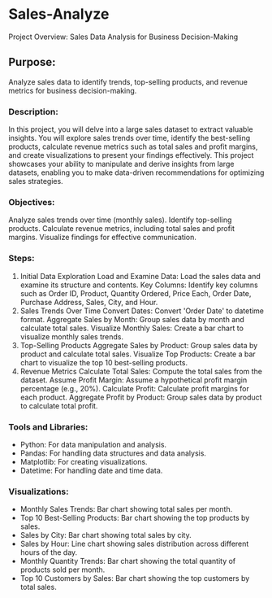 # Sales-Analyze
Project Overview: Sales Data Analysis for Business Decision-Making

## Purpose:
Analyze sales data to identify trends, top-selling products, and revenue metrics for business decision-making.

### Description:
In this project, you will delve into a large sales dataset to extract valuable insights. You will explore sales trends over time, identify the best-selling products, calculate revenue metrics such as total sales and profit margins, and create visualizations to present your findings effectively. This project showcases your ability to manipulate and derive insights from large datasets, enabling you to make data-driven recommendations for optimizing sales strategies.

### Objectives:
Analyze sales trends over time (monthly sales).
Identify top-selling products.
Calculate revenue metrics, including total sales and profit margins.
Visualize findings for effective communication.
### Steps:
1. Initial Data Exploration
Load and Examine Data: Load the sales data and examine its structure and contents.
Key Columns: Identify key columns such as Order ID, Product, Quantity Ordered, Price Each, Order Date, Purchase Address, Sales, City, and Hour.
2. Sales Trends Over Time
Convert Dates: Convert 'Order Date' to datetime format.
Aggregate Sales by Month: Group sales data by month and calculate total sales.
Visualize Monthly Sales: Create a bar chart to visualize monthly sales trends.
3. Top-Selling Products
Aggregate Sales by Product: Group sales data by product and calculate total sales.
Visualize Top Products: Create a bar chart to visualize the top 10 best-selling products.
4. Revenue Metrics
Calculate Total Sales: Compute the total sales from the dataset.
Assume Profit Margin: Assume a hypothetical profit margin percentage (e.g., 20%).
Calculate Profit: Calculate profit margins for each product.
Aggregate Profit by Product: Group sales data by product to calculate total profit.

### Tools and Libraries:
- Python: For data manipulation and analysis.
- Pandas: For handling data structures and data analysis.
- Matplotlib: For creating visualizations.
- Datetime: For handling date and time data.

### Visualizations:
- Monthly Sales Trends: Bar chart showing total sales per month.
- Top 10 Best-Selling Products: Bar chart showing the top products by sales.
- Sales by City: Bar chart showing total sales by city.
- Sales by Hour: Line chart showing sales distribution across different hours of the day.
- Monthly Quantity Trends: Bar chart showing the total quantity of products sold per month.
- Top 10 Customers by Sales: Bar chart showing the top customers by total sales.
